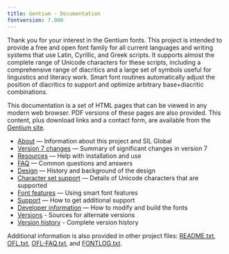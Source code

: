 ```yaml
---
title: Gentium - Documentation
fontversion: 7.000
---
```


Thank you for your interest in the Gentium fonts. This project is intended to provide a free and open font family for all current languages and writing systems that use Latin, Cyrillic, and Greek scripts. It supports almost the complete range of Unicode characters for these scripts, including a comprehensive range of diacritics and a large set of symbols useful for linguistics and literacy work. Smart font routines automatically adjust the position of diacritics to support and optimize arbitrary base+diacritic combinations. 

This documentation is a set of HTML pages that can be viewed in any modern web browser. PDF versions of these pages are also provided. This content, plus download links and a contact form, are available from the [Gentium site](https://software.sil.org/gentium/).

- [About](about.md) — Information about this project and SIL Global
- [Version 7 changes](v7changes.md) — Summary of significant changes in version 7
- [Resources](resources.md) — Help with installation and use
- [FAQ](faq.md) — Common questions and answers
- [Design](design.md) — History and background of the design
- [Character set support](charset.md) — Details of Unicode characters that are supported
- [Font features](features.md) — Using smart font features
- [Support](support.md) — How to get additional support
- [Developer information](developer.md) — How to modify and build the fonts
- [Versions](versions.md) - Sources for alternate versions
- [Version history](history.md) - Complete version history

Additional information is also provided in other project files: [README.txt](../README.txt), [OFL.txt](../OFL.txt), [OFL-FAQ.txt](../OFL-FAQ.txt), and [FONTLOG.txt](../FONTLOG.txt).

